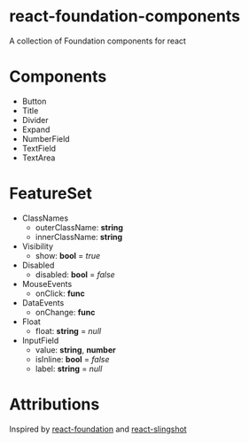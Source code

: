 # react-foundation-components
A collection of Foundation components for react

# Components
-	Button
-	Title
-	Divider
-   Expand
-	NumberField
-	TextField
-	TextArea

# FeatureSet
- ClassNames
  - outerClassName: __string__
  - innerClassName: __string__
- Visibility
  - show: __bool__ = _true_
- Disabled
  - disabled: __bool__ = _false_
- MouseEvents
  - onClick: __func__
- DataEvents
  - onChange: __func__
- Float
  - float: __string__ = _null_
- InputField
  - value: __string__, __number__
  - isInline: __bool__  = _false_
  - label: __string__  = _null_ 

# Attributions
Inspired by [react-foundation](https://github.com/nordsoftware/react-foundation) and [react-slingshot](https://github.com/coryhouse/react-slingshot)
